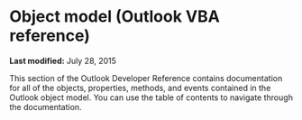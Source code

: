 
# Object model (Outlook VBA reference)

 **Last modified:** July 28, 2015

This section of the Outlook Developer Reference contains documentation for all of the objects, properties, methods, and events contained in the Outlook object model. You can use the table of contents to navigate through the documentation.
